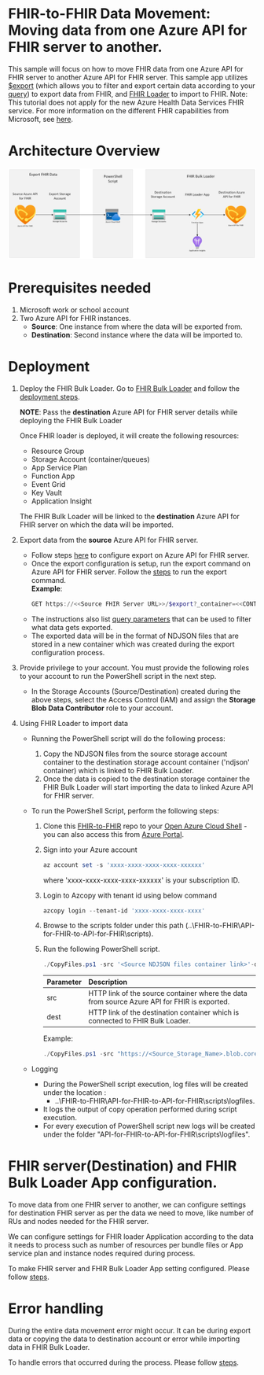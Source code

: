 # FHIR-to-FHIR Data Movement: Moving data from one Azure API for FHIR server to another.

This sample will focus on how to move FHIR data from one Azure API for FHIR server to another Azure API for FHIR server. This sample app utilizes [$export](https://learn.microsoft.com/en-us/azure/healthcare-apis/azure-api-for-fhir/export-data) (which allows you to filter and export certain data according to your [query](https://learn.microsoft.com/en-us/azure/healthcare-apis/azure-api-for-fhir/export-data#query-parameters)) to export data from FHIR, and [FHIR Loader](https://github.com/microsoft/fhir-loader) to import to FHIR. 
Note: This tutorial does not apply for the new Azure Health Data Services FHIR service. For more information on the different FHIR capabilities from Microsoft, see [here](https://learn.microsoft.com/en-us/azure/healthcare-apis/fhir/overview#fhir-platforms-from-microsoft).

# Architecture Overview

![Architecture](docs/images/Architecture.png)

# Prerequisites needed
1.	Microsoft work or school account
2.	Two Azure API for FHIR instances.
	-	**Source**: One instance from where the data will be exported from.
	-	**Destination**: Second instance where the data will be imported to.

# Deployment
1. Deploy the FHIR Bulk Loader. Go to [FHIR Bulk Loader](https://github.com/microsoft/fhir-loader) and follow the [deployment steps](https://github.com/microsoft/fhir-loader#deployment).

	**NOTE**: Pass the **destination** Azure API for FHIR server details while deploying the FHIR Bulk Loader
	
	Once FHIR loader is deployed, it will create the following resources:
	- Resource Group
	- Storage Account (container/queues)
	- App Service Plan
	- Function App
	- Event Grid
	- Key Vault
	- Application Insight
	
	The FHIR Bulk Loader will be linked to the **destination** Azure API for FHIR server on which the data will be imported.

2. Export data from the **source** Azure API for FHIR server.
	- Follow steps [here](https://learn.microsoft.com/en-us/azure/healthcare-apis/azure-api-for-fhir/configure-export-data) to configure export on Azure API for FHIR server.
	- Once the export configuration is setup, run the export command on Azure API for FHIR server.
	Follow the [steps](https://learn.microsoft.com/en-us/azure/healthcare-apis/azure-api-for-fhir/export-data) to run the export command.\
	**Example**:
		``` PowerShell
		GET https://<<Source FHIR Server URL>>/$export?_container=<<CONTAINER NAME>>
		```
	- The instructions also list [query parameters](https://learn.microsoft.com/en-us/azure/healthcare-apis/azure-api-for-fhir/export-data#query-parameters) that can be used to filter what data gets exported.
	- The exported data will be in the format of NDJSON files that are stored in a new container which was created during the export configuration process.

3. Provide privilege to your account.
	You must provide the following roles to your account to run the PowerShell script in the next step.
	- In the Storage Accounts (Source/Destination) created during the above steps, select the Access Control (IAM) and assign the **Storage Blob Data Contributor** role to your account.

4. Using FHIR Loader to import data

	 - Running the PowerShell script will do the following process:

		1. Copy the NDJSON files from the source storage account container to the destination storage account container ('ndjson' container) which is linked to FHIR Bulk Loader.
		2. Once the data is copied to the destination storage container the FHIR Bulk Loader will start importing the data to linked Azure API for FHIR server.

	- To run the PowerShell Script, perform the following steps:

		1. Clone this [FHIR-to-FHIR]() repo to your [Open Azure Cloud Shell](https://shell.azure.com) - you can also access this from [Azure Portal](https://portal.azure.com).
		2. Sign into your Azure account
			``` PowerShell
			az account set -s 'xxxx-xxxx-xxxx-xxxx-xxxxxx'
			```
			where 'xxxx-xxxx-xxxx-xxxx-xxxxxx' is your subscription ID.

		3. Login to Azcopy with tenant id using below command
			```Powershell
			azcopy login --tenant-id 'xxxx-xxxx-xxxx-xxxx'  
			```
		4. Browse to the scripts folder under this path (..\FHIR-to-FHIR\API-for-FHIR-to-API-for-FHIR\scripts).

		5. Run the following PowerShell script. 
			```Powershell
			./CopyFiles.ps1 -src '<Source NDJSON files container link>'-dest '<Destination NDJson files container link>' 
			```
			|Parameter   | Description   |
			|---|---|
			| src | HTTP link of the source container where the data from source Azure API for FHIR is exported. |
			| dest | HTTP link of the destination container which is connected to FHIR Bulk Loader. 

			Example:
			``` PowerShell
			./CopyFiles.ps1 -src "https://<Source_Storage_Name>.blob.core.windows.net/<Container_Name>/<Sub_Directory>/*" -dest "https://<Destination_Storage_Name>.blob.core.windows.net/ndjson/"
			```
	- Logging
		- During the PowerShell script execution, log files will be created under the location : 
			- ..\FHIR-to-FHIR\API-for-FHIR-to-API-for-FHIR\scripts\logfiles.
		- It logs the output of copy operation performed during script execution.
		- For every execution of PowerShell script new logs will be created under the folder "API-for-FHIR-to-API-for-FHIR\scripts\logfiles".

# FHIR server(Destination) and FHIR Bulk Loader App configuration.

To move data from one FHIR server to another, we can configure settings for destination FHIR server as per the data we need to move, like number of RUs and nodes needed for the FHIR server.

We can configure settings for FHIR loader Application according to the data it needs to process such as number of resources per bundle files or App service plan and instance nodes required during process.

To make FHIR server and FHIR Bulk Loader App setting configured. Please follow [steps](https://github.com/Azure-Samples/azure-health-data-services-samples/blob/snarang/fhir2fhir/samples/FHIR-to-FHIR/API-for-FHIR-to-API-for-FHIR/docs/Server_%26_App_Config.md).

# Error handling

During the entire data movement error might occur. It can be during export data or copying the data to destination account or error while importing data in FHIR Bulk Loader.

To handle errors that occurred during the process. Please follow [steps](https://github.com/Azure-Samples/azure-health-data-services-samples/blob/snarang/fhir2fhir/samples/FHIR-to-FHIR/API-for-FHIR-to-API-for-FHIR/docs/Error_Handling.md).

